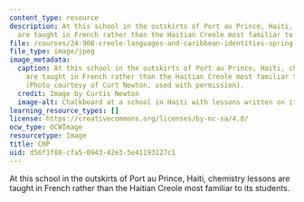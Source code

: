 ```yaml
---
content_type: resource
description: At this school in the outskirts of Port au Prince, Haiti, chemistry lessons
  are taught in French rather than the Haitian Creole most familiar to its students.
file: /courses/24-908-creole-languages-and-caribbean-identities-spring-2017/d56f1f88cfa5094342e35e41193127c1_MIT24_912S17_chp.jpg
file_type: image/jpeg
image_metadata:
  caption: At this school in the outskirts of Port au Prince, Haiti, chemistry lessons
    are taught in French rather than the Haitian Creole most familiar to its students.
    (Photo courtesy of Curt Newton, used with permission).
  credit: Image by Curtis Newton
  image-alt: Chalkboard at a school in Haiti with lessons written on it
learning_resource_types: []
license: https://creativecommons.org/licenses/by-nc-sa/4.0/
ocw_type: OCWImage
resourcetype: Image
title: CHP
uid: d56f1f88-cfa5-0943-42e3-5e41193127c1
---
```

At this school in the outskirts of Port au Prince, Haiti, chemistry lessons are taught in French rather than the Haitian Creole most familiar to its students.